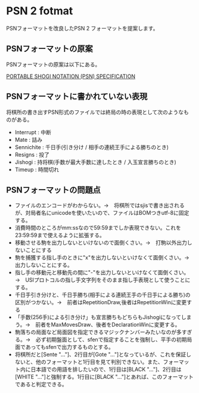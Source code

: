 ﻿
# PSN 2 fotmat

PSNフォーマットを改良したPSN 2 フォーマットを提案します。

## PSNフォーマットの原案

PSNフォーマットの原案は以下にある。

[PORTABLE SHOGI NOTATION (PSN) SPECIFICATION](http://genedavis.com/articles/2014/05/09/psn/)

## PSNフォーマットに書かれていない表現

将棋所の書き出すPSN形式のファイルでは終局の時の表現として次のようなものがある。

- Interrupt : 中断
- Mate : 詰み
- Sennichite : 千日手(引き分け / 相手の連続王手による勝ちのとき)
- Resigns : 投了
- Jishogi : 持将棋(手数が最大手数に達したとき / 入玉宣言勝ちのとき)
- Timeup : 時間切れ


## PSNフォーマットの問題点

- ファイルのエンコードがわからない。→　将棋所ではsjisで書き出されるが、対局者名にunicodeを使いたいので、ファイルはBOMつきutf-8に固定する。
- 消費時間のところがmm:ssなので59:59までしか表現できない。これを23:59:59まで使えるように拡張する。
- 移動させる駒を出力しないといけないので面倒くさい。→　打駒以外出力しないことにする
- 駒を捕獲する指し手のときに"x"を出力しないといけなくて面倒くさい。→　出力しないことにする。
- 指し手の移動元と移動先の間に"-"を出力しないといけなくて面倒くさい。→　USIプロトコルの指し手文字列をそのまま指し手表現として使うことにする。
- 千日手引き分けと、千日手勝ち(相手による連続王手の千日手による勝ち)の区別がつかない。→　前者はRepetitionDraw,後者はRepetitionWinに変更する
- 「手数(256手)による引き分け」も宣言勝ちもどちらもJishogiになってしまう。→　前者をMaxMovesDraw、後者をDeclarationWinに変更する。
- 駒落ちの局面など局面図を指定できるマジックナンバーみたいなのが多すぎる。→　必ず初期盤面として、sfenで指定することを強制し、平手の初期局面であってもsfenで出力するものとする。
- 将棋所だと[Sente "..."]、2行目が[Gote "..."]となっているが、これを保証しないと、他のフォーマットと1行目を見て判別できない。また、フォーマット内に日本語での用語を排したいので、1行目は[BLACK "..."]、2行目は[WHITE "..."]と強制する。1行目に[BLACK "..."]とあれば、このフォーマットであると判定できる。
